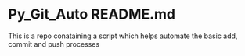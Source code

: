 # Py_Git_Auto README.md

This is a repo conataining a script which helps automate the basic add, commit and push processes

